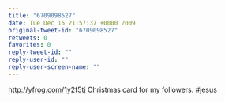 ```yaml
---
title: "6709098527"
date: Tue Dec 15 21:57:37 +0000 2009
original-tweet-id: "6709098527"
retweets: 0
favorites: 0
reply-tweet-id: ""
reply-user-id: ""
reply-user-screen-name: ""
---
```

http://yfrog.com/1y2f5tj Christmas card for my followers. #jesus
